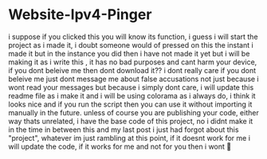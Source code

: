 # Website-Ipv4-Pinger
i suppose if you clicked this you will know its function, i guess i will start the project as  i made it, i doubt someone would of pressed on this the instant i made it but in the instance you did then i have not made it yet but i will be making it as i write this , it has no bad purposes and cant harm your device, if you dont beleive me then dont download it?? i dont really care if you dont beleive me just dont message me about false accusations not just because i wont read your messages but because i simply dont care, i will update this readme file as i make it and i will be using colorama as i always do, i think it looks nice and if you run the script then you can use it without importing it manually in the future. unless of course you are publishing your code, either way thats unrelated, i have the base code of this project, no i didnt make it in the time in between this and my last post i just had forgot about this "project", whatever im just rambling at this point, if it doesnt work for me i will update the code, if it works for me and not for you then i wont 🤗

